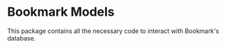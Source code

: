 # Bookmark Models

This package contains all the necessary code to interact with Bookmark's database.